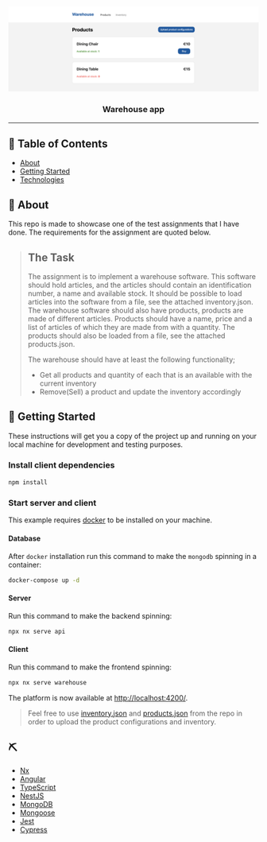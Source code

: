 <p align="center">
  <img src="screenshot.png" alt="Warehouse app screenshot">
</p>
<h3 align="center">Warehouse app</h3>

---

## 📝 Table of Contents

- [About](#about)
- [Getting Started](#getting_started)
- [Technologies](#technologies)

## 🧐 About <a name = "about"></a>

This repo is made to showcase one of the test assignments that I have done. The
requirements for the assignment are quoted below.

> ## The Task
>
> The assignment is to implement a warehouse software. This software should hold
> articles, and the articles should contain an identification number, a name and
> available stock. It should be possible to load articles into the software from
> a file, see the attached inventory.json. The warehouse software should also
> have products, products are made of different articles. Products should have a
> name, price and a list of articles of which they are made from with a
> quantity. The products should also be loaded from a file, see the attached
> products.json.
>
> The warehouse should have at least the following functionality;
>
> - Get all products and quantity of each that is an available with the current
>   inventory
> - Remove(Sell) a product and update the inventory accordingly

## 🏁 Getting Started <a name = "getting_started"></a>

These instructions will get you a copy of the project up and running on your
local machine for development and testing purposes.

### Install client dependencies

```sh
npm install
```

### Start server and client

This example requires [docker](https://docs.docker.com/get-docker/) to be
installed on your machine.

#### Database

After `docker` installation run this command to make the `mongodb` spinning in a
container:

```sh
docker-compose up -d
```

#### Server

Run this command to make the backend spinning:

```sh
npx nx serve api
```

#### Client

Run this command to make the frontend spinning:

```sh
npx nx serve warehouse
```

The platform is now available at
[http://localhost:4200/](http://localhost:4200/).

> Feel free to use [inventory.json](assignment/inventory.json) and
> [products.json](assignment/products.json) from the repo in order to upload the
> product configurations and inventory.

## ⛏️ <a name = "technologies"></a>

- [Nx](https://nx.dev/)
- [Angular](https://angular.io/)
- [TypeScript](https://www.typescriptlang.org/)
- [NestJS](https://nestjs.com/)
- [MongoDB](https://www.mongodb.com/)
- [Mongoose](https://mongoosejs.com/)
- [Jest](https://jestjs.io/)
- [Cypress](https://www.cypress.io/)
